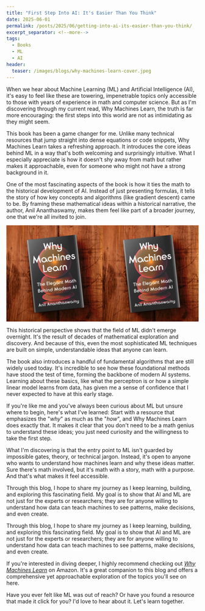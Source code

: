 ```yaml
---
title: "First Step Into AI: It's Easier Than You Think"
date: 2025-06-01
permalink: /posts/2025/06/getting-into-ai-its-easier-than-you-think/
excerpt_separator: <!--more-->
tags:
  - Books
  - ML
  - AI
header:
  teaser: /images/blogs/why-machines-learn-cover.jpeg
---
```


When we hear about Machine Learning (ML) and Artificial Intelligence (AI), it's easy to feel like these are towering, impenetrable topics only accessible to those with years of experience in math and computer science. But as I'm discovering through my current read, Why Machines Learn, the truth is far more encouraging: the first steps into this world are not as intimidating as they might seem.

<!--more-->

This book has been a game changer for me. Unlike many technical resources that jump straight into dense equations or code snippets, Why Machines Learn takes a refreshing approach. It introduces the core ideas behind ML in a way that's both welcoming and surprisingly intuitive. What I especially appreciate is how it doesn't shy away from math but rather makes it approachable, even for someone who might not have a strong background in it.

One of the most fascinating aspects of the book is how it ties the math to the historical development of AI. Instead of just presenting formulas, it tells the story of how key concepts and algorithms (like gradient descent) came to be. By framing these mathematical ideas within a historical narrative, the author, Anil Ananthaswamy, makes them feel like part of a broader journey, one that we're all invited to join.

<img src="/images/blogs/why-machines-learn-cover.jpeg" alt="Why Machines Learn" width="700" style="display: block; margin: auto;">

This historical perspective shows that the field of ML didn't emerge overnight. It's the result of decades of mathematical exploration and discovery. And because of this, even the most sophisticated ML techniques are built on simple, understandable ideas that anyone can learn.

The book also introduces a handful of fundamental algorithms that are still widely used today. It's incredible to see how these foundational methods have stood the test of time, forming the backbone of modern AI systems. Learning about these basics, like what the perceptron is or how a simple linear model learns from data, has given me a sense of confidence that I never expected to have at this early stage.

If you're like me and you've always been curious about ML but unsure where to begin, here's what I've learned: Start with a resource that emphasizes the "*why*" as much as the "*how*", and Why Machines Learn does exactly that. It makes it clear that you don't need to be a math genius to understand these ideas; you just need curiosity and the willingness to take the first step.

What I'm discovering is that the entry point to ML isn't guarded by impossible gates, theory, or technical jargon. Instead, it's open to anyone who wants to understand how machines learn and why these ideas matter. Sure there's math involved, but it's math with a story, math with a purpose. And that's what makes it feel accessible.

Through this blog, I hope to share my journey as I keep learning, building, and exploring this fascinating field. My goal is to show that AI and ML are not just for the experts or researchers; they are for anyone willing to understand how data can teach machines to see patterns, make decisions, and even create.


Through this blog, I hope to share my journey as I keep learning, building, and exploring this fascinating field. My goal is to show that AI and ML are not just for the experts or researchers; they are for anyone willing to understand how data can teach machines to see patterns, make decisions, and even create.

If you're interested in diving deeper, I highly recommend checking out <a href="https://www.amazon.com/Why-Machines-Learn-Elegant-Behind/dp/0593185749" target="_blank"><em>Why Machines Learn</em></a> on Amazon. It's a great companion to this blog and offers a comprehensive yet approachable exploration of the topics you'll see on here.

Have you ever felt like ML was out of reach? Or have you found a resource that made it click for you? I'd love to hear about it. Let's learn together.